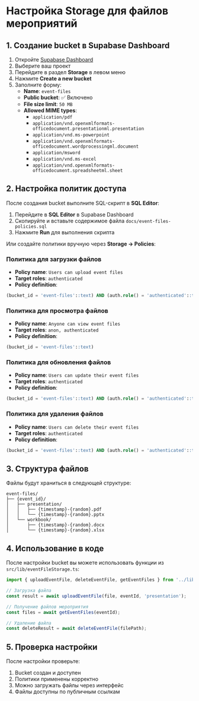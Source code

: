 # Настройка Storage для файлов мероприятий

## 1. Создание bucket в Supabase Dashboard

1. Откройте [Supabase Dashboard](https://supabase.com/dashboard)
2. Выберите ваш проект
3. Перейдите в раздел **Storage** в левом меню
4. Нажмите **Create a new bucket**
5. Заполните форму:
   - **Name**: `event-files`
   - **Public bucket**: ✅ Включено
   - **File size limit**: `50 MB`
   - **Allowed MIME types**: 
     - `application/pdf`
     - `application/vnd.openxmlformats-officedocument.presentationml.presentation`
     - `application/vnd.ms-powerpoint`
     - `application/vnd.openxmlformats-officedocument.wordprocessingml.document`
     - `application/msword`
     - `application/vnd.ms-excel`
     - `application/vnd.openxmlformats-officedocument.spreadsheetml.sheet`

## 2. Настройка политик доступа

После создания bucket выполните SQL-скрипт в **SQL Editor**:

1. Перейдите в **SQL Editor** в Supabase Dashboard
2. Скопируйте и вставьте содержимое файла `docs/event-files-policies.sql`
3. Нажмите **Run** для выполнения скрипта

Или создайте политики вручную через **Storage → Policies**:

### Политика для загрузки файлов
- **Policy name**: `Users can upload event files`
- **Target roles**: `authenticated`
- **Policy definition**:
```sql
(bucket_id = 'event-files'::text) AND (auth.role() = 'authenticated'::text)
```

### Политика для просмотра файлов
- **Policy name**: `Anyone can view event files`
- **Target roles**: `anon, authenticated`
- **Policy definition**:
```sql
(bucket_id = 'event-files'::text)
```

### Политика для обновления файлов
- **Policy name**: `Users can update their event files`
- **Target roles**: `authenticated`
- **Policy definition**:
```sql
(bucket_id = 'event-files'::text) AND (auth.role() = 'authenticated'::text)
```

### Политика для удаления файлов
- **Policy name**: `Users can delete their event files`
- **Target roles**: `authenticated`
- **Policy definition**:
```sql
(bucket_id = 'event-files'::text) AND (auth.role() = 'authenticated'::text)
```

## 3. Структура файлов

Файлы будут храниться в следующей структуре:
```
event-files/
├── {event_id}/
│   ├── presentation/
│   │   ├── {timestamp}-{random}.pdf
│   │   └── {timestamp}-{random}.pptx
│   └── workbook/
│       ├── {timestamp}-{random}.docx
│       └── {timestamp}-{random}.xlsx
```

## 4. Использование в коде

После настройки bucket вы можете использовать функции из `src/lib/eventFileStorage.ts`:

```typescript
import { uploadEventFile, deleteEventFile, getEventFiles } from '../lib/eventFileStorage';

// Загрузка файла
const result = await uploadEventFile(file, eventId, 'presentation');

// Получение файлов мероприятия
const files = await getEventFiles(eventId);

// Удаление файла
const deleteResult = await deleteEventFile(filePath);
```

## 5. Проверка настройки

После настройки проверьте:
1. Bucket создан и доступен
2. Политики применены корректно
3. Можно загружать файлы через интерфейс
4. Файлы доступны по публичным ссылкам 